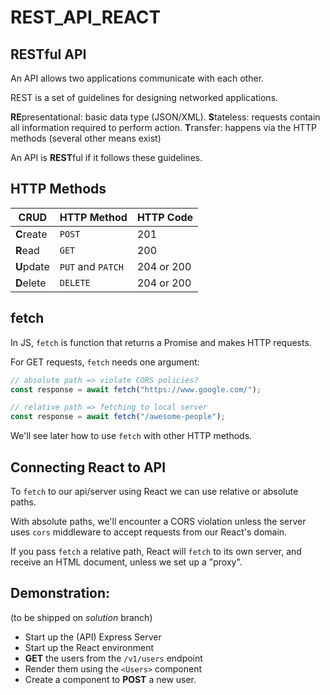 # REST_API_REACT

## RESTful API

An API allows two applications communicate with each other.

REST is a set of guidelines for designing networked applications.

**RE**presentational: basic data type (JSON/XML).
**S**tateless: requests contain all information required to perform action.
**T**ransfer: happens via the HTTP methods (several other means exist)

An API is **REST**ful if it follows these guidelines.

## HTTP Methods

| CRUD       | HTTP Method       | HTTP Code  |
| ---------- | ----------------- | ---------- |
| **C**reate | `POST`            | 201        |
| **R**ead   | `GET`             | 200        |
| **U**pdate | `PUT` and `PATCH` | 204 or 200 |
| **D**elete | `DELETE`          | 204 or 200 |

## fetch

In JS, `fetch` is function that returns a Promise and makes HTTP requests.

For GET requests, `fetch` needs one argument:
```js
// absolute path => violate CORS policies?
const response = await fetch("https://www.google.com/");

// relative path => fetching to local server
const response = await fetch("/awesome-people");
```

We'll see later how to use `fetch` with other HTTP methods.


## Connecting React to API

To `fetch` to our api/server using React we can use relative or absolute paths.

With absolute paths, we'll encounter a CORS violation unless the server uses `cors` middleware to accept requests from our React's domain.

If you pass `fetch` a relative path, React will `fetch` to its own server, and receive an HTML document, unless we set up a "proxy".

## Demonstration:

(to be shipped on _solution_ branch)

- Start up the (API) Express Server
- Start up the React environment
- **GET** the users from the `/v1/users` endpoint
- Render them using the `<Users>` component
- Create a component to **POST** a new user.